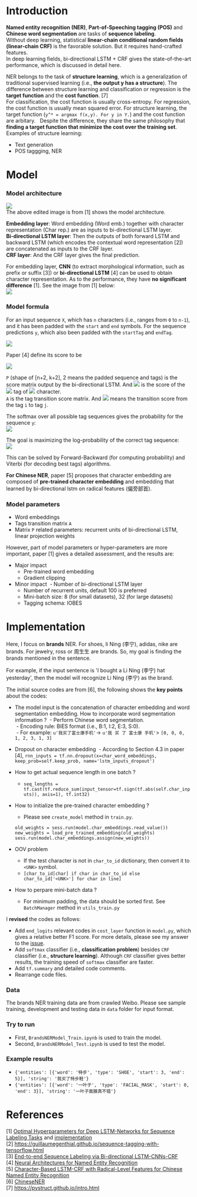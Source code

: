 # Introduction
**Named entity recognition (NER)**, **Part-of-Speeching tagging (POS)** and **Chinese word segmentation** are tasks of **sequence labeling**.  
Without deep learning, statistical **linear-chain conditional random fields (linear-chain CRF)** is the favorable solution. But it requires hand-crafted features.  
In deep learning fields, bi-directional LSTM + CRF gives the state-of-the-art performance, which is discussed in detail here.

NER belongs to the task of **structure learning**, which is a generalization of traditional supervised learning (i.e., **the output y has a structure**). The difference between structure learning and classification or regression is the **target function** and the **cost function**. [7]  
For classification, the cost function is usually cross-entropy. For regression, the cost function is usually mean squared error. For structure learning, the target function (`y^* = argmax f(x,y). For y in Y.`) and the cost function are arbitary.  
Despite the difference, they share the same philosophy that **finding a target function that minimize the cost over the training set**.  
Examples of structure learning:
- Text generation
- POS taggging, NER



# Model
### Model architecture
![](https://github.com/gaoisbest/NLP-Projects/blob/master/Sequence%20labeling%20-%20NER/images/Model_architecture.png)  
The above edited image is from [1] shows the model architecture.  

**Embedding layer**: Word embedding (Word emb.) together with character representation (Char rep.) are as inputs to bi-directional LSTM layer.   
**Bi-directional LSTM layer**: Then the outputs of both forward LSTM and backward LSTM (which encodes the contextual word representation [2]) are concatenated as inputs to the CRF layer.  
**CRF layer**: And the CRF layer gives the final prediction.  

For embedding layer, **CNN** (to extract morphological information, such as prefix or suffix [3]) or **bi-directional LSTM** [4] can be used to obtain character representation. As to the performance, they have **no significant difference** [1]. See the image from [1] below:  
![](https://github.com/gaoisbest/NLP-Projects/blob/master/Sequence%20labeling%20-%20NER/images/Character_representation.png)

### Model formula
For an input sequence `X`, which has `n` characters (i.e., ranges from `0` to `n-1`), and it has been padded with the `start` and `end` symbols. For the sequence predictions `y`, which also been padded with the `startTag` and `endTag`.  

![](https://github.com/gaoisbest/NLP-Projects/blob/master/Sequence%20labeling%20-%20NER/images/X_y.png)

Paper [4] define its score to be  

![](https://github.com/gaoisbest/NLP-Projects/blob/master/Sequence%20labeling%20-%20NER/images/S_X_y.png)

`P` (shape of [n+2, k+2], 2 means the padded sequence and tags) is the score matrix output by the bi-directional LSTM. And ![](https://github.com/gaoisbest/NLP-Projects/blob/master/Sequence%20labeling%20-%20NER/images/P_i_j.png) is the score of the ![](https://github.com/gaoisbest/NLP-Projects/blob/master/Sequence%20labeling%20-%20NER/images/j.png) tag of ![](https://github.com/gaoisbest/NLP-Projects/blob/master/Sequence%20labeling%20-%20NER/images/i.png) character.  
`A` is the tag transition score matrix. And ![](https://github.com/gaoisbest/NLP-Projects/blob/master/Sequence%20labeling%20-%20NER/images/A_i_j.png) means the transition score from the tag `i` to tag `j`.  

The softmax over all possible tag sequences gives the probability for the sequence `y`:  
![](https://github.com/gaoisbest/NLP-Projects/blob/master/Sequence%20labeling%20-%20NER/images/p_y_X.png)

The goal is maximizing the log-probability of the correct tag sequence:  
![](https://github.com/gaoisbest/NLP-Projects/blob/master/Sequence%20labeling%20-%20NER/images/log_p_y_X.png)

This can be solved by Forward-Backward (for computing probability) and Viterbi (for decoding best tags) algorithms.

**For Chinese NER**, paper [5] proposes that character embedding are composed of **pre-trained character embedding** and embedding that learned by bi-directional lstm on radical features (偏旁部首).

### Model parameters
- Word embeddings
- Tags transition matrix `A`
- Matrix `P` related parameters: recurrent units of bi-directional LSTM, linear projection weights

However, part of model parameters or hyper-parameters are more important, paper [1] gives a detailed assessment, and the results are:  
- Major impact
  - Pre-trained word embedding
  - Gradient clipping
- Minor impact
  - Number of bi-directional LSTM layer
  - Number of recurrent units, default 100 is preferred
  - Mini-batch size: 8 (for small datasets), 32 (for large datasets)
  - Tagging schema: IOBES

# Implementation
Here, I focus on **brands** NER. For shoes, li Ning (李宁), adidas, nike are brands. For jewelry, ross or 周生生 are brands. So, my goal is finding the brands mentioned in the sentence.  

For example, if the input sentence is 'I bought a Li Ning (李宁) hat yesterday', then the model will recognize Li Ning (李宁) as the brand.  

The initial source codes are from [6], the following shows the **key points** about the codes:
- The model input is the concatenation of character embedding and word segmentation embedding. How to incorporate word segmentation information ?
  - Perform Chinese word segmentation.  
  - Encoding rule: BIES format (i.e., B:1, I:2, E:3, S:0).  
  - For example: `u'我买了富士康手机'`-> `u'我 买 了 富士康 手机'`> `[0, 0, 0, 1, 2, 3, 1, 3]`

- Dropout on character embedding
  - According to Section 4.3 in paper [4], `rnn_inputs = tf.nn.dropout(x=char_word_embeddings, keep_prob=self.keep_prob, name='lstm_inputs_dropout')`

- How to get actual sequence length in one batch ?
  - `seq_lengths = tf.cast(tf.reduce_sum(input_tensor=tf.sign(tf.abs(self.char_inputs)), axis=1), tf.int32)`

- How to initialize the pre-trained character embedding ?  
  - Please see `create_model` method in `train.py`.  
  ```
  old_weights = sess.run(model.char_embeddings.read_value())  
  new_weights = load_pre_trained_embedding(old_weights)  
  sess.run(model.char_embeddings.assign(new_weights))
  ```

- OOV problem
  - If the test character is not in `char_to_id` dictionary, then convert it to `<UNK>` symbol.  
  - `[char_to_id[char] if char in char_to_id else char_to_id['<UNK>'] for char in line]`
- How to perpare mini-batch data ?  
  - For minimum padding, the data should be sorted first. See `BatchManager` method in `utils_train.py`


I **revised** the codes as follows:  
- Add `end_logits` relevant codes in `cost_layer` function in `model.py`, which gives a relative better F1 score. For more details, please see my answer to the [issue](https://github.com/zjy-ucas/ChineseNER/issues/10).
- Add `softmax` classifier (i.e., **classification problem**) besides `CRF` classifier (i.e., **structure learning**). Although `CRF` classifier gives better results, the training speed of `softmax` classifier are faster.
- Add `tf.summary` and detailed code comments.
- Rearrange code files.

### Data
The brands NER training data are from crawled Weibo. Please see sample training, development and testing data in `data` folder for input format.

### Try to run
- First, `BrandsNERModel_Train.ipynb` is used to train the model.
- Second, `BrandsNERModel_Test.ipynb` is used to test the model.

### Example results
- `{'entities': [{'word': '特步', 'type': 'SHOE', 'start': 3, 'end': 5}], 'string': '我买了特步鞋'}`  
- `{'entities': [{'word': '一叶子', 'type': 'FACIAL_MASK', 'start': 0, 'end': 3}], 'string': '一叶子面膜真不错'}`

# References
[1] [Optimal Hyperparameters for Deep LSTM-Networks for Sequence Labeling Tasks](https://arxiv.org/pdf/1707.06799.pdf) and [implementation](https://github.com/UKPLab/emnlp2017-bilstm-cnn-crf)  
[2] https://guillaumegenthial.github.io/sequence-tagging-with-tensorflow.html  
[3] [End-to-end Sequence Labeling via Bi-directional LSTM-CNNs-CRF](https://arxiv.org/pdf/1603.01354.pdf)  
[4] [Neural Architectures for Named Entity Recognition](https://arxiv.org/pdf/1603.01360.pdf)  
[5] [Character-Based LSTM-CRF with Radical-Level Features for Chinese Named Entity Recognition](https://link.springer.com/chapter/10.1007/978-3-319-50496-4_20)  
[6] [ChineseNER](https://github.com/zjy-ucas/ChineseNER)  
[7] https://pystruct.github.io/intro.html
